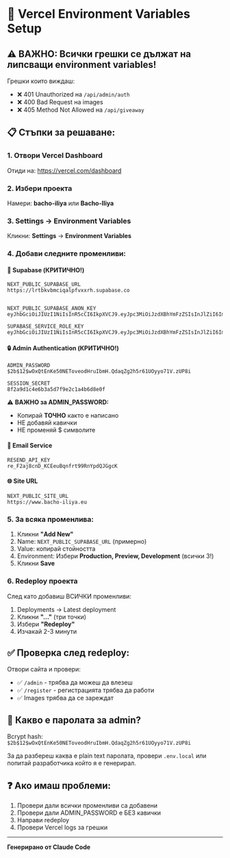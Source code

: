 # 🚀 Vercel Environment Variables Setup

## ⚠️ ВАЖНО: Всички грешки се дължат на липсващи environment variables!

Грешки които виждаш:
- ❌ 401 Unauthorized на `/api/admin/auth`
- ❌ 400 Bad Request на images
- ❌ 405 Method Not Allowed на `/api/giveaway`

## 📋 Стъпки за решаване:

### 1. Отвори Vercel Dashboard
Отиди на: https://vercel.com/dashboard

### 2. Избери проекта
Намери: **bacho-iliya** или **Bacho-Iliya**

### 3. Settings → Environment Variables
Кликни: **Settings** → **Environment Variables**

### 4. Добави следните променливи:

#### 🔐 Supabase (КРИТИЧНО!)
```
NEXT_PUBLIC_SUPABASE_URL
https://lrtbkvbmciqalpfvxxrh.supabase.co


NEXT_PUBLIC_SUPABASE_ANON_KEY
eyJhbGciOiJIUzI1NiIsInR5cCI6IkpXVCJ9.eyJpc3MiOiJzdXBhYmFzZSIsInJlZiI6ImxydGJrdmJtY2lxYWxwZnZ4eHJoIiwicm9sZSI6ImFub24iLCJpYXQiOjE3NjA0NzI4MTQsImV4cCI6MjA3NjA0ODgxNH0.nLFVbr0UnYW6SEQoWi2K0G6KnMGAZn939OO5oFAmHRs

SUPABASE_SERVICE_ROLE_KEY
eyJhbGciOiJIUzI1NiIsInR5cCI6IkpXVCJ9.eyJpc3MiOiJzdXBhYmFzZSIsInJlZiI6ImxydGJrdmJtY2lxYWxwZnZ4eHJoIiwicm9sZSI6InNlcnZpY2Vfcm9sZSIsImlhdCI6MTc2MDQ3MjgxNCwiZXhwIjoyMDc2MDQ4ODE0fQ.nM8M1QtdgWu9fba6XNzpwsoNzX4uyooFKH7SBHT3CZs
```

#### 🔒 Admin Authentication (КРИТИЧНО!)
```
ADMIN_PASSWORD
$2b$12$wOxQtEnKe50NEToveodHruIbmH.QdaqZg2h5r61UOyyo71V.zUP8i

SESSION_SECRET
8f2a9d1c4e6b3a5d7f9e2c1a4b6d8e0f
```

⚠️ **ВАЖНО за ADMIN_PASSWORD:**
- Копирай **ТОЧНО** както е написано
- НЕ добавяй кавички
- НЕ променяй $ символите

#### 📧 Email Service
```
RESEND_API_KEY
re_F2aj8cnD_KCEeuBqnfrt99RnYpdQJGgcK
```

#### 🌐 Site URL
```
NEXT_PUBLIC_SITE_URL
https://www.bacho-iliya.eu
```

### 5. За всяка променлива:
1. Кликни **"Add New"**
2. Name: `NEXT_PUBLIC_SUPABASE_URL` (примерно)
3. Value: копирай стойността
4. Environment: Избери **Production, Preview, Development** (всички 3!)
5. Кликни **Save**

### 6. Redeploy проекта
След като добавиш ВСИЧКИ променливи:
1. Deployments → Latest deployment
2. Кликни **"..."** (три точки)
3. Избери **"Redeploy"**
4. Изчакай 2-3 минути

## ✅ Проверка след redeploy:

Отвори сайта и провери:
- ✅ `/admin` - трябва да можеш да влезеш
- ✅ `/register` - регистрацията трябва да работи
- ✅ Images трябва да се зареждат

## 🔑 Какво е паролата за admin?

Bcrypt hash: `$2b$12$wOxQtEnKe50NEToveodHruIbmH.QdaqZg2h5r61UOyyo71V.zUP8i`

За да разбереш каква е plain text паролата, провери `.env.local` или попитай разработчика който я е генерирал.

## ❓ Ако имаш проблеми:

1. Провери дали всички променливи са добавени
2. Провери дали ADMIN_PASSWORD е БЕЗ кавички
3. Направи redeploy
4. Провери Vercel logs за грешки

---

**Генерирано от Claude Code**

